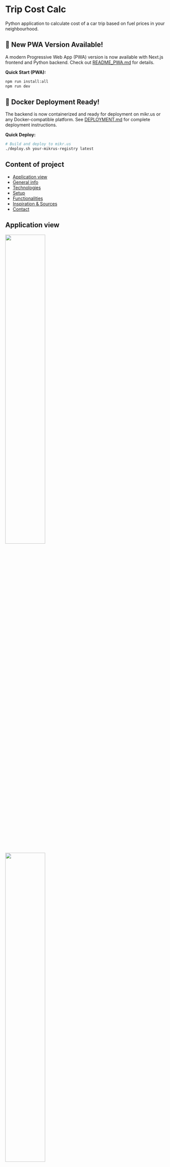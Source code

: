 # Trip Cost Calc

Python application to calculate cost of a car trip based on fuel prices in your neighbourhood.

## 🚀 New PWA Version Available!

A modern Progressive Web App (PWA) version is now available with Next.js frontend and Python backend. Check out [README_PWA.md](./README_PWA.md) for details.

**Quick Start (PWA):**
```bash
npm run install:all
npm run dev
```

## 🐳 Docker Deployment Ready!

The backend is now containerized and ready for deployment on mikr.us or any Docker-compatible platform. See [DEPLOYMENT.md](./DEPLOYMENT.md) for complete deployment instructions.

**Quick Deploy:**
```bash
# Build and deploy to mikr.us
./deploy.sh your-mikrus-registry latest
```

## Content of project
* [Application view](#application-view)
* [General info](#general-info)
* [Technologies](#technologies)
* [Setup](#setup)
* [Functionalities](#functionalities)
* [Inspiration & Sources](#inspiration--sources)
* [Contact](#contact)

## Application view

<img src='https://user-images.githubusercontent.com/108935246/206874249-4b3cb9af-48d4-4ef0-a5fc-e1541d4d561e.png' width='50%' height='50%'>

<img src='https://user-images.githubusercontent.com/108935246/206874251-efe84db2-b442-94ca-63aa724b3796.png' width='50%' height='50%'>

## General info

Trip Cost Calc (yeah, I know, this name is not brilliant..) was generally created to calculate cost of a car trip.
While writing it I extended it with several functionalities. So, for now it shows following data:
* **Cost** *of the trip in PLN*
* **Time**
* **Distance**
* **Fuel price**
* **Visibility**
* **Cloudiness**
* **Map** *with an overview route*

## Technologies

* Python 3.10.5
* Kivy 2.1.0
* Dotenv 0.21.0
* Requests 2.28.1
* Beautifull Soup 4.11.0
* GoogleMaps API
* OpenWeatherMap API

## Setup

#### Google API

First of all insert your **Google API KEY** in ```.env``` file.<br>

```commandline
API_KEY= YOUR_API_KEY
```

or insert it directly in variable in ```backend.py```:

```commandline
self.api_key = 'YOUR_API_KEY'
```
If you don't have an API KEY from Google or you don't know what is that, look up 
[**here**](https://developers.google.com/maps/documentation/javascript/get-api-key) 
for more details.
<br><br><br>
#### Weather API
You will also need an **[OpenWeatherMap](https://openweathermap.org/api) API**. <br>
Similarly put it in ```.env``` file:
```commandline
WEATHER_API= YOUR_API_KEY
```
Or directly in ```backend.py``` code:
```commandline
self.w_api_key = 'WEATHER_API'
```
<br><br>
To run app correctly you'll also need some extra modules.<br>
Let's install them via ```pip``` module:<br>
* For **Kivy** module run this line in your terminal:
```commandline
python -m pip install "kivy[base]" kivy_examples
```
&ensp; to install the current stable version of ```kivy``` and optionally ```kivy_examples```
from the kivy-team provided PyPi wheels. <br>
&ensp; If you want another configuration of Kivy visit
[this page](https://kivy.org/doc/stable/gettingstarted/installation.html).
<br><br>

**DOTENV**

* If you will import Api keys from ```.env``` file, install a package, if not skip this:
```commandline
pip install dotenv
```
<br>

**REQUESTS**

* Another necessarily module is ```requests```:
```commandline
pip install requests
```
<br>

**Beautigull SOUP**

* Next one, to parse a web page with fuel prices is Beautifull Soup:
```commandline
pip install beautifulsoup4
```
<br>

*Now you can run the script and everything should work properly.*
<br><br>
### Creating a package for Windows/Mac/iOS/Android

This topic is more complicated. To describe all steps for each platform, this readme would be few times longer, but 
luckily Kivy authors did all the job and 
[**here**](https://kivy.org/doc/stable/gettingstarted/packaging.html)
is all you need to deploy the app on a chosen platform.

## Functionalities
Interface of the App is as simple as possible. Only 4 steps are needed to get full information.
1. #### Start address
    - A place where you want to start your trip. Put here a city, coordinates or full address, 
   just like you do it on Google Maps.
2. #### Destination
    - Finnish of a trip
3. #### Consumption
    - An average fuel consumption on 100km of your car. Slider step is 0.1l.
4. #### Fuel price
   1. 
       - There are 5 types of fuel to choose from. An app checks the average price of a checked fuel type in user
      voivodeship based on geolocation.
      [Web page with fuel prices](https://www.autocentrum.pl/paliwa/ceny-paliw/). If there is a problem with determining
      user's location, an average price from country will be used instead.
   2. 
      - Second way is to set fuel price manually using slider. Step of the slider is 0.01 PLN.

Finally click **_Oblicz_** and wait for the results!

## Inspiration & Sources

Inspiration to do this app was a tutorial from **Kacper Sieradziński** on his YouTube channel. 
[link](https://www.youtube.com/watch?v=Yt6TrXT-ZH4)<br>
Also my family was helpful. Especially their comments about *when I will finally create something useful!* ;) 

Making this App wouldn't be possible without some help:<br>

&emsp;&emsp;The Kivy series by ```Codemy.com``` on **YouTube**<br>
&emsp;&emsp;A good documentation of a ```Kivy``` was also helpfully.


## Contact
If you have any questions or ideas for development fell free to contact me via email:<br/>
```maritn.brzezinski@wp.eu```
